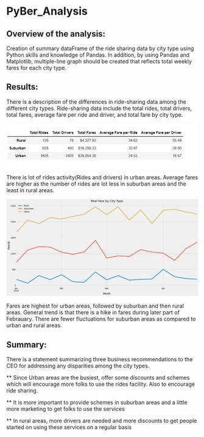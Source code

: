 # PyBer_Analysis

 ## Overview of the analysis:

Creation of summary dataFrame of the ride sharing data by city type using Python skills and knowledge of Pandas. In addition, by using Pandas and Matplotlib, multiple-line graph should be created that reflects total weekly fares for each city type.

 ## Results:

There is a description of the differences in ride-sharing data among the different city types. Ride-sharing data include the total rides, total drivers, total fares, average fare per ride and driver, and total fare by city type. 

![Ride_Sharing](Resources/Ride_Sharing.PNG) 

There is lot of rides activity(Rides and drivers) in urban areas. Average fares are higher as the number of rides are lot less in suburban areas and the least in rural areas.
  

![Line_Chart](Resources/Line_Chart.PNG) 

  Fares are highest for urban areas, followed by  suburban and then rural areas. General trend is that there is a hike in fares during later part of Febrauary. There are fewer fluctuations for suburban areas as compared to urban and rural areas.

 ## Summary:

There is a statement summarizing three business recommendations to the CEO for addressing any disparities among the city types. 


** Since Urban areas are the busiest, offer some discounts and schemes which will encourage more folks to use the rides facility. Also to encourage ride sharing.

** It is more important to provide schemes in suburban areas and a little more marketing to get folks to use the services
 
** In rural areas, more drivers are needed and more discounts to get people started on using these services on a regular basis

